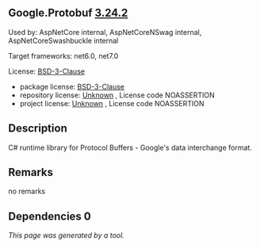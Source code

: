 Google.Protobuf [3.24.2](https://www.nuget.org/packages/Google.Protobuf/3.24.2)
--------------------

Used by: AspNetCore internal, AspNetCoreNSwag internal, AspNetCoreSwashbuckle internal

Target frameworks: net6.0, net7.0

License: [BSD-3-Clause](../../../../licenses/bsd-3-clause) 

- package license: [BSD-3-Clause](https://licenses.nuget.org/BSD-3-Clause) 
- repository license: [Unknown](https://github.com/protocolbuffers/protobuf.git) , License code NOASSERTION
- project license: [Unknown](https://github.com/protocolbuffers/protobuf) , License code NOASSERTION

Description
-----------
C# runtime library for Protocol Buffers - Google's data interchange format.

Remarks
-----------
no remarks


Dependencies 0
-----------


*This page was generated by a tool.*